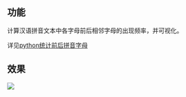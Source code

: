 ## 功能

计算汉语拼音文本中各字母前后相邻字母的出现频率，并可视化。

详见[python统计前后拼音字母](http://www.xuchengjing.cn/python统计前后拼音字母/)

## 效果

![](README/heat_map_next_prob.svg)